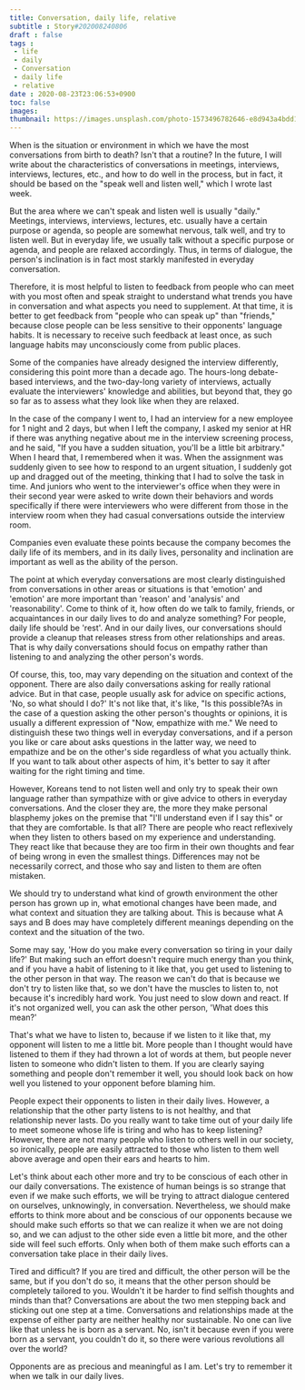 ```yaml
---
title: Conversation, daily life, relative
subtitle : Story#202008240806
draft : false
tags :
 - life
 - daily
 - Conversation
 - daily life
 - relative
date : 2020-08-23T23:06:53+0900
toc: false
images: 
thumbnail: https://images.unsplash.com/photo-1573496782646-e8d943a4bdd1?ixlib=rb-1.2.1&q=80&fm=jpg&crop=entropy&cs=tinysrgb&w=1080&fit=max&ixid=eyJhcHBfaWQiOjE1NTU0OX0
---
```


When is the situation or environment in which we have the most conversations from birth to death? Isn't that a routine? In the future, I will write about the characteristics of conversations in meetings, interviews, interviews, lectures, etc., and how to do well in the process, but in fact, it should be based on the "speak well and listen well," which I wrote last week.  

But the area where we can't speak and listen well is usually "daily." Meetings, interviews, interviews, lectures, etc. usually have a certain purpose or agenda, so people are somewhat nervous, talk well, and try to listen well. But in everyday life, we usually talk without a specific purpose or agenda, and people are relaxed accordingly. Thus, in terms of dialogue, the person's inclination is in fact most starkly manifested in everyday conversation.  

Therefore, it is most helpful to listen to feedback from people who can meet with you most often and speak straight to understand what trends you have in conversation and what aspects you need to supplement. At that time, it is better to get feedback from "people who can speak up" than "friends," because close people can be less sensitive to their opponents' language habits. It is necessary to receive such feedback at least once, as such language habits may unconsciously come from public places.  

Some of the companies have already designed the interview differently, considering this point more than a decade ago. The hours-long debate-based interviews, and the two-day-long variety of interviews, actually evaluate the interviewers' knowledge and abilities, but beyond that, they go so far as to assess what they look like when they are relaxed.  

In the case of the company I went to, I had an interview for a new employee for 1 night and 2 days, but when I left the company, I asked my senior at HR if there was anything negative about me in the interview screening process, and he said, "If you have a sudden situation, you'll be a little bit arbitrary." When I heard that, I remembered when it was. When the assignment was suddenly given to see how to respond to an urgent situation, I suddenly got up and dragged out of the meeting, thinking that I had to solve the task in time. And juniors who went to the interviewer's office when they were in their second year were asked to write down their behaviors and words specifically if there were interviewers who were different from those in the interview room when they had casual conversations outside the interview room.  

Companies even evaluate these points because the company becomes the daily life of its members, and in its daily lives, personality and inclination are important as well as the ability of the person.  

The point at which everyday conversations are most clearly distinguished from conversations in other areas or situations is that 'emotion' and 'emotion' are more important than 'reason' and 'analysis' and 'reasonability'. Come to think of it, how often do we talk to family, friends, or acquaintances in our daily lives to do and analyze something? For people, daily life should be 'rest'. And in our daily lives, our conversations should provide a cleanup that releases stress from other relationships and areas. That is why daily conversations should focus on empathy rather than listening to and analyzing the other person's words.  

Of course, this, too, may vary depending on the situation and context of the opponent. There are also daily conversations asking for really rational advice. But in that case, people usually ask for advice on specific actions, 'No, so what should I do?' It's not like that, it's like, "Is this possible?As in the case of a question asking the other person's thoughts or opinions, it is usually a different expression of "Now, empathize with me." We need to distinguish these two things well in everyday conversations, and if a person you like or care about asks questions in the latter way, we need to empathize and be on the other's side regardless of what you actually think. If you want to talk about other aspects of him, it's better to say it after waiting for the right timing and time.  

However, Koreans tend to not listen well and only try to speak their own language rather than sympathize with or give advice to others in everyday conversations. And the closer they are, the more they make personal blasphemy jokes on the premise that "I'll understand even if I say this" or that they are comfortable. Is that all? There are people who react reflexively when they listen to others based on my experience and understanding. They react like that because they are too firm in their own thoughts and fear of being wrong in even the smallest things. Differences may not be necessarily correct, and those who say and listen to them are often mistaken.  

We should try to understand what kind of growth environment the other person has grown up in, what emotional changes have been made, and what context and situation they are talking about. This is because what A says and B does may have completely different meanings depending on the context and the situation of the two.  

Some may say, 'How do you make every conversation so tiring in your daily life?' But making such an effort doesn't require much energy than you think, and if you have a habit of listening to it like that, you get used to listening to the other person in that way. The reason we can't do that is because we don't try to listen like that, so we don't have the muscles to listen to, not because it's incredibly hard work. You just need to slow down and react. If it's not organized well, you can ask the other person, 'What does this mean?'  

That's what we have to listen to, because if we listen to it like that, my opponent will listen to me a little bit. More people than I thought would have listened to them if they had thrown a lot of words at them, but people never listen to someone who didn't listen to them. If you are clearly saying something and people don't remember it well, you should look back on how well you listened to your opponent before blaming him.  

People expect their opponents to listen in their daily lives. However, a relationship that the other party listens to is not healthy, and that relationship never lasts. Do you really want to take time out of your daily life to meet someone whose life is tiring and who has to keep listening? However, there are not many people who listen to others well in our society, so ironically, people are easily attracted to those who listen to them well above average and open their ears and hearts to him.  

Let's think about each other more and try to be conscious of each other in our daily conversations. The existence of human beings is so strange that even if we make such efforts, we will be trying to attract dialogue centered on ourselves, unknowingly, in conversation. Nevertheless, we should make efforts to think more about and be conscious of our opponents because we should make such efforts so that we can realize it when we are not doing so, and we can adjust to the other side even a little bit more, and the other side will feel such efforts. Only when both of them make such efforts can a conversation take place in their daily lives.  

Tired and difficult? If you are tired and difficult, the other person will be the same, but if you don't do so, it means that the other person should be completely tailored to you. Wouldn't it be harder to find selfish thoughts and minds than that? Conversations are about the two men stepping back and sticking out one step at a time. Conversations and relationships made at the expense of either party are neither healthy nor sustainable. No one can live like that unless he is born as a servant. No, isn't it because even if you were born as a servant, you couldn't do it, so there were various revolutions all over the world?  

Opponents are as precious and meaningful as I am. Let's try to remember it when we talk in our daily lives.  




